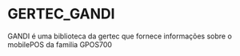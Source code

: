 # GERTEC_GANDI
GANDI é uma biblioteca da gertec que fornece informações sobre o mobilePOS da familia GPOS700
